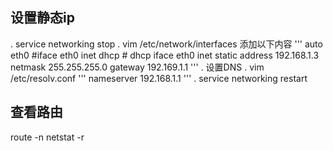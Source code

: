 ## 设置静态ip
. service networking stop
. vim /etc/network/interfaces
添加以下内容
'''
auto eth0
#iface eth0 inet dhcp  # dhcp
iface eth0 inet static
address 192.168.1.3
netmask 255.255.255.0
gateway 192.169.1.1
'''
. 设置DNS
. vim /etc/resolv.conf
'''
nameserver 192.168.1.1
'''
. service networking restart


## 查看路由
route -n
netstat -r
